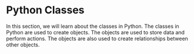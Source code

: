 # Python Classes

In this section, we will learn about the classes in Python. The classes in Python are used to create objects. The objects are used to store data and perform actions. The objects are also used to create relationships between other objects.